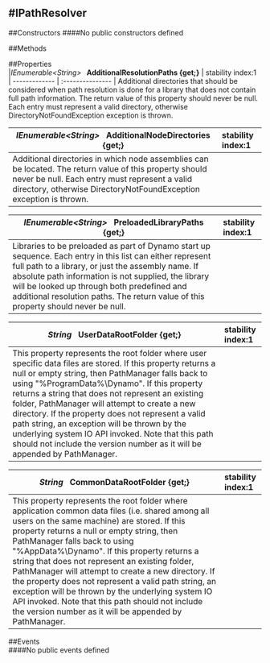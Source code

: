 #IPathResolver
---
##Constructors 
####No public constructors defined

##Methods  

##Properties  
|*IEnumerable<*String*>* **&nbsp;&nbsp;AdditionalResolutionPaths {get;}** |  stability index:1  
| ------------- | :--------------- 
|  Additional directories that should be considered when path resolution is done for a library that does not contain full path information. The return value of this property should never be null. Each entry must represent a valid directory, otherwise DirectoryNotFoundException exception is thrown. 


|*IEnumerable<*String*>* **&nbsp;&nbsp;AdditionalNodeDirectories {get;}** |  stability index:1  
| ------------- | :--------------- 
|  Additional directories in which node assemblies can be located. The return value of this property should never be null. Each entry must represent a valid directory, otherwise DirectoryNotFoundException exception is thrown. 


|*IEnumerable<*String*>* **&nbsp;&nbsp;PreloadedLibraryPaths {get;}** |  stability index:1  
| ------------- | :--------------- 
|  Libraries to be preloaded as part of Dynamo start up sequence. Each entry in this list can either represent full path to a library, or just the assembly name. If absolute path information is not supplied, the library will be looked up through both predefined and additional resolution paths. The return value of this property should never be null. 


|*String* **&nbsp;&nbsp;UserDataRootFolder {get;}** |  stability index:1  
| ------------- | :--------------- 
|  This property represents the root folder where user specific data files are stored. If this property returns a null or empty string, then PathManager falls back to using "%ProgramData%\Dynamo". If this property returns a string that does not represent an existing folder, PathManager will attempt to create a new directory. If the property does not represent a valid path string, an exception will be thrown by the underlying system IO API invoked. Note that this path should not include the version number as it will be appended by PathManager. 


|*String* **&nbsp;&nbsp;CommonDataRootFolder {get;}** |  stability index:1  
| ------------- | :--------------- 
|  This property represents the root folder where application common data files (i.e. shared among all users on the same machine) are stored. If this property returns a null or empty string, then PathManager falls back to using "%AppData%\Dynamo". If this property returns a string that does not represent an existing folder, PathManager will attempt to create a new directory. If the property does not represent a valid path string, an exception will be thrown by the underlying system IO API invoked. Note that this path should not include the version number as it will be appended by PathManager. 



##Events  
####No public events defined

